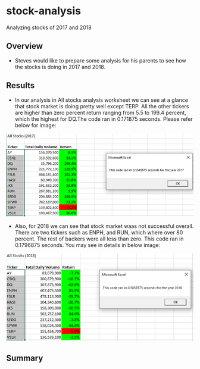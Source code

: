 # stock-analysis
Analyzing stocks of 2017 and 2018

## Overview
* Steves would like to prepare some analysis for his parents to see how the stocks is doing in 2017 and 2018.


## Results
* In our analysis in All stocks analysis worksheet we can see at a glance that stock market is doing pretty well except TERP. All the other tickers are higher than zero percent return ranging from 5.5 to 199.4 percent, which the highest for DQ.The code ran in 0.171875 seconds. Please refer below for image:

![VBA_Challenge_2017](https://github.com/KANIKOLIJI/stock-analysis/blob/main/Resources/VBA_Challenge_2017.PNG)


* Also, for 2018 we can see that stock market waas not successful overall. There are two tickers such as ENPH, and RUN, which where over 80 percent. The rest of backers were all less than zero. This code ran in 0.1796875 seconds. You may see in details in below image:

![VBA_Challenge_2018](https://github.com/KANIKOLIJI/stock-analysis/blob/main/Resources/VBA_Challenge_2018.PNG)

## Summary
